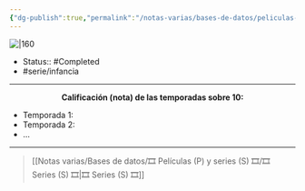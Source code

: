 ```yaml
---
{"dg-publish":true,"permalink":"/notas-varias/bases-de-datos/peliculas-p-y-series-s/s-las-tortugas-ninja/"}
---
```



![|160](https://m.media-amazon.com/images/M/MV5BMTkwNWY2YmEtZDBjOC00Y2U4LTkyODUtMmZhZGJkMWUxMDlhXkEyXkFqcGdeQXVyNTAyODkwOQ@@._V1_SX300.jpg)

- Status:: #Completed 
- #serie/infancia 

---

**<center>Calificación (nota) de las temporadas sobre 10:</center>**

- Temporada 1: 
- Temporada 2: 
- ...

---

> [[Notas varias/Bases de datos/🎞️ Películas (P) y series (S) 🎞️/🎞️ Series (S) 🎞️\|🎞️ Series (S) 🎞️]]